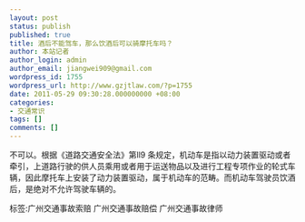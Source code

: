 ```yaml
---
layout: post
status: publish
published: true
title: 酒后不能驾车，那么饮酒后可以骑摩托车吗？
author: 本站记者
author_login: admin
author_email: jiangwei909@gmail.com
wordpress_id: 1755
wordpress_url: http://www.gzjtlaw.com/?p=1755
date: 2011-05-29 09:30:28.000000000 +08:00
categories:
- 交通常识
tags: []
comments: []
---
```

不可以。根据《道路交通安全法》第ll9 条规定，机动车是指以动力装置驱动或者牵引，上道路行驶的供人员乘用或者用于运送物品以及进行工程专项作业的轮式车辆，因此摩托车上安装了动力装置驱动，属于机动车的范畴。而机动车驾驶员饮酒后，是绝对不允许驾驶车辆的。标签:广州交通事故索赔 广州交通事故赔偿 广州交通事故律师
